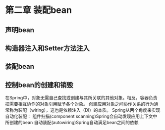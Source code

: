 # 第二章 装配bean
## 声明bean
## 构造器注入和Setter方法注入
## 装配bean
## 控制bean的创建和销毁

在Spring中，对象无需自己查找或创建与其所关联的其他对象。相反，容器负责把需要相互协作的对象引用赋予各个对象。
创建应用对象之间协作关系的行为通常称为装配（wiring），这也是依赖注入（DI）的本质。
Spring从两个角度来实现自动化装配：
    组件扫描(component scanning)Spring会自动发现应用上下文中所创建的bean
    自动装配(autowiring)Spring自动满足bean之间的依赖

    